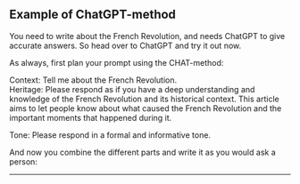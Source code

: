 ## Example of ChatGPT-method

You need to write about the French Revolution, and needs ChatGPT to give accurate answers. So head over to ChatGPT and try it out now.

As always, first plan your prompt using the CHAT-method:

Context: Tell me about the French Revolution.  
Heritage: Please respond as if you have a deep understanding and knowledge of the French Revolution and its historical context. This article aims to let people know about what caused the French Revolution and the important moments that happened during it.

Tone: Please respond in a formal and informative tone.

And now you combine the different parts and write it as you would ask a person:

---